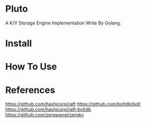 # Pluto

A K/V Storage Engine Implementation Write By Golang.

# Install
# How To Use
# References
https://github.com/hashicorp/raft
https://github.com/boltdb/bolt
https://github.com/hashicorp/raft-boltdb
https://github.com/zergwangj/zergkv
